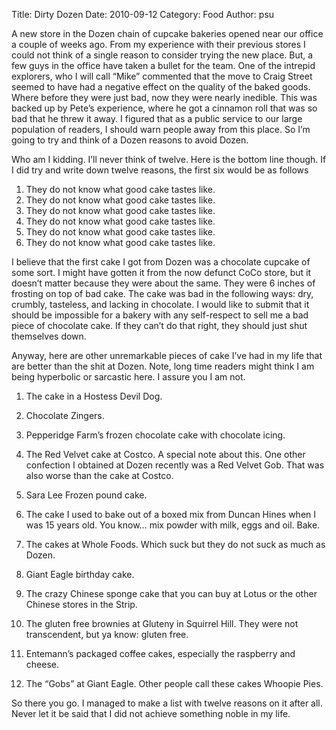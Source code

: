 Title: Dirty Dozen
Date: 2010-09-12
Category: Food
Author: psu

A new store in the Dozen chain of cupcake bakeries opened near our office a couple of weeks ago. From my experience with their previous stores I could not think of a single reason to consider trying the new place. But, a few guys in the office have taken a bullet for the team. One of the intrepid explorers, who I will call “Mike” commented that the move to Craig Street seemed to have had a negative effect on the quality of the baked goods. Where before they were just bad, now they were nearly inedible. This was backed up by Pete’s experience, where he got a cinnamon roll that was so bad that he threw it away. I figured that as a public service to our large population of readers, I should warn people away from this place. So I’m going to try and think of a Dozen reasons to avoid Dozen.

Who am I kidding. I’ll never think of twelve. Here is the bottom line though. If I did try and write down twelve reasons, the first six would be as follows

1. They do not know what good cake tastes like. 
2. They do not know what good cake tastes like. 
3. They do not know what good cake tastes like. 
4. They do not know what good cake tastes like. 
5. They do not know what good cake tastes like. 
6. They do not know what good cake tastes like.

I believe that the first cake I got from Dozen was a chocolate cupcake of some sort. I might have gotten it from the now defunct CoCo store, but it doesn’t matter because they were about the same. They were 6 inches of frosting on top of bad cake. The cake was bad in the following ways: dry, crumbly, tasteless, and lacking in chocolate. I would like to submit that it should be impossible for a bakery with any self-respect to sell me a bad piece of chocolate cake. If they can’t do that right, they should just shut themselves down.

Anyway, here are other unremarkable pieces of cake I’ve had in my life that are better than the shit at Dozen. Note, long time readers might think I am being hyperbolic or sarcastic here. I assure you I am not.

1. The cake in a Hostess Devil Dog.

2. Chocolate Zingers.

3. Pepperidge Farm’s frozen chocolate cake with chocolate icing.

4. The Red Velvet cake at Costco. A special note about this. One other confection I obtained at Dozen recently was a Red Velvet Gob. That was also worse than the cake at Costco.

5. Sara Lee Frozen pound cake.

6. The cake I used to bake out of a boxed mix from Duncan Hines when I was 15 years old. You know… mix powder with milk, eggs and oil. Bake.

7. The cakes at Whole Foods. Which suck but they do not suck as much as Dozen.

8. Giant Eagle birthday cake.

9. The crazy Chinese sponge cake that you can buy at Lotus or the other Chinese stores in the Strip.

10. The gluten free brownies at Gluteny in Squirrel Hill. They were not transcendent, but ya know: gluten free.

11. Entemann’s packaged coffee cakes, especially the raspberry and cheese.

12. The “Gobs” at Giant Eagle. Other people call these cakes Whoopie Pies.

So there you go. I managed to make a list with twelve reasons on it after all. Never let it be said that I did not achieve something noble in my life.

